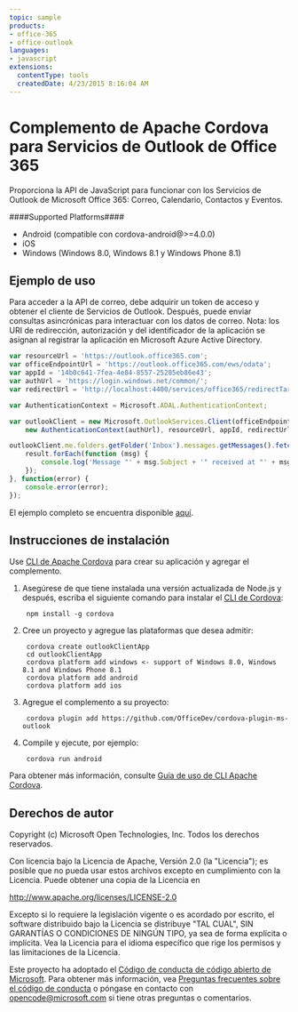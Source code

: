 ```yaml
---
topic: sample
products:
- office-365
- office-outlook
languages:
- javascript
extensions:
  contentType: tools
  createdDate: 4/23/2015 8:16:04 AM
---
```

Complemento de Apache Cordova para Servicios de Outlook de Office 365
=============================
Proporciona la API de JavaScript para funcionar con los Servicios de Outlook de Microsoft Office 365: Correo, Calendario, Contactos y Eventos.
<!--
TODO review api compliance to 
http://msdn.microsoft.com/en-us/office/office365/howto/common-mail-tasks-client-library
-->
####Supported Platforms####

- Android (compatible con cordova-android@>=4.0.0)
- iOS
- Windows (Windows 8.0, Windows 8.1 y Windows Phone 8.1)

## Ejemplo de uso ##
Para acceder a la API de correo, debe adquirir un token de acceso y obtener el cliente de Servicios de Outlook. Después, puede enviar consultas asincrónicas para interactuar con los datos de correo. Nota: los URI de redirección, autorización y del identificador de la aplicación se asignan al registrar la aplicación en Microsoft Azure Active Directory.

```javascript
var resourceUrl = 'https://outlook.office365.com';
var officeEndpointUrl = 'https://outlook.office365.com/ews/odata';
var appId = '14b0c641-7fea-4e84-8557-25285eb86e43';
var authUrl = 'https://login.windows.net/common/';
var redirectUrl = 'http://localhost:4400/services/office365/redirectTarget.html';

var AuthenticationContext = Microsoft.ADAL.AuthenticationContext;

var outlookClient = new Microsoft.OutlookServices.Client(officeEndpointUrl,
    new AuthenticationContext(authUrl), resourceUrl, appId, redirectUrl);

outlookClient.me.folders.getFolder('Inbox').messages.getMessages().fetchAll().then(function (result) {
    result.forEach(function (msg) {
        console.log('Message "' + msg.Subject + '" received at "' + msg.DateTimeReceived.toString() + '"');
    });
}, function(error) {
    console.error(error);
});
```
El ejemplo completo se encuentra disponible [aquí](https://github.com/MSOpenTech/cordova-office-samples/tree/master/outlook-services/mailbox).

## Instrucciones de instalación ##

Use [CLI de Apache Cordova](http://cordova.apache.org/docs/en/edge/guide_cli_index.md.html) para crear su aplicación y agregar el complemento.

1. Asegúrese de que tiene instalada una versión actualizada de Node.js y después, escriba el siguiente comando para instalar el [CLI de Cordova](https://github.com/apache/cordova-cli):

        npm install -g cordova

2. Cree un proyecto y agregue las plataformas que desea admitir:

        cordova create outlookClientApp
        cd outlookClientApp
        cordova platform add windows <- support of Windows 8.0, Windows 8.1 and Windows Phone 8.1
        cordova platform add android
        cordova platform add ios

3. Agregue el complemento a su proyecto:

        cordova plugin add https://github.com/OfficeDev/cordova-plugin-ms-outlook

4. Compile y ejecute, por ejemplo:

        cordova run android

Para obtener más información, consulte [Guía de uso de CLI Apache Cordova](http://cordova.apache.org/docs/en/edge/guide_cli_index.md.html).

## Derechos de autor ##
Copyright (c) Microsoft Open Technologies, Inc. Todos los derechos reservados.

Con licencia bajo la Licencia de Apache, Versión 2.0 (la "Licencia"); es posible que no pueda usar estos archivos excepto en cumplimiento con la Licencia. Puede obtener una copia de la Licencia en

http://www.apache.org/licenses/LICENSE-2.0

Excepto si lo requiere la legislación vigente o es acordado por escrito, el software distribuido bajo la Licencia se distribuye "TAL CUAL", SIN GARANTÍAS O CONDICIONES DE NINGÚN TIPO, ya sea de forma explícita o implícita. Vea la Licencia para el idioma específico que rige los permisos y las limitaciones de la Licencia.


Este proyecto ha adoptado el [Código de conducta de código abierto de Microsoft](https://opensource.microsoft.com/codeofconduct/). Para obtener más información, vea [Preguntas frecuentes sobre el código de conducta](https://opensource.microsoft.com/codeofconduct/faq/) o póngase en contacto con [opencode@microsoft.com](mailto:opencode@microsoft.com) si tiene otras preguntas o comentarios.
